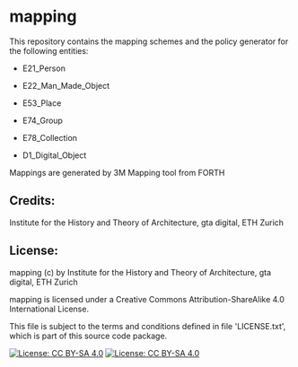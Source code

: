 # mapping

This repository contains the mapping schemes and the policy generator for the following entities:

* E21_Person

* E22_Man_Made_Object

* E53_Place

* E74_Group

* E78_Collection

* D1_Digital_Object

Mappings are generated by 3M Mapping tool from FORTH


## Credits:

Institute for the History and Theory of Architecture, gta digital, ETH Zurich


## License:

mapping (c) by Institute for the History and Theory of Architecture, gta digital, ETH Zurich

mapping is licensed under a
Creative Commons Attribution-ShareAlike 4.0 International License.

This file is subject to the terms and conditions defined in file 'LICENSE.txt', which is part of this source code package.

[![License: CC BY-SA 4.0](https://licensebuttons.net/l/by-sa/4.0/80x15.png)](https://creativecommons.org/licenses/by-sa/4.0/) [![License: CC BY-SA 4.0](https://img.shields.io/badge/License-CC%20BY--SA%204.0-lightgrey.svg)](https://creativecommons.org/licenses/by-sa/4.0/)
